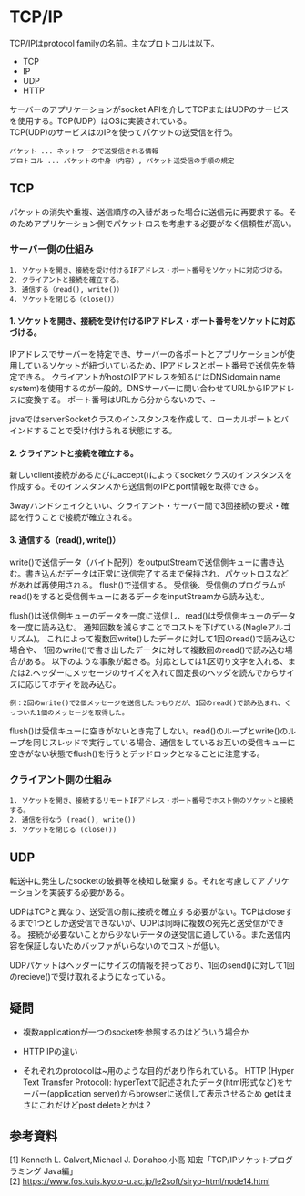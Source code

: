 # TCP/IP

TCP/IPはprotocol familyの名前。主なプロトコルは以下。
- TCP
- IP
- UDP
- HTTP

サーバーのアプリケーションがsocket APIを介してTCPまたはUDPのサービスを使用する。TCP(UDP）はOSに実装されている。<br>
TCP(UDP)のサービスはのIPを使ってパケットの送受信を行う。<br>
```
パケット ... ネットワークで送受信される情報
プロトコル ... パケットの中身（内容）, パケット送受信の手順の規定
```
## TCP
パケットの消失や重複、送信順序の入替があった場合に送信元に再要求する。そのためアプリケーション側でパケットロスを考慮する必要がなく信頼性が高い。

### サーバー側の仕組み
```
1. ソケットを開き、接続を受け付けるIPアドレス・ポート番号をソケットに対応づける。
2. クライアントと接続を確立する。
3. 通信する（read(), write()）
4. ソケットを閉じる（close()）
```

#### 1. ソケットを開き、接続を受け付けるIPアドレス・ポート番号をソケットに対応づける。

IPアドレスでサーバーを特定でき、サーバーの各ポートとアプリケーションが使用しているソケットが紐づいているため、IPアドレスとポート番号で送信先を特定できる。
クライアントがhostのIPアドレスを知るにはDNS(domain name system)を使用するのが一般的。DNSサーバーに問い合わせてURLからIPアドレスに変換する。
ポート番号はURLから分からないので、~<br>
  
javaではserverSocketクラスのインスタンスを作成して、ローカルポートとバインドすることで受け付けられる状態にする。

#### 2. クライアントと接続を確立する。

新しいclient接続があるたびにaccept()によってsocketクラスのインスタンスを作成する。そのインスタンスから送信側のIPとport情報を取得できる。

3wayハンドシェイクといい、クライアント・サーバー間で3回接続の要求・確認を行うことで接続が確立される。

#### 3. 通信する（read(), write()）

write()で送信データ（バイト配列）をoutputStreamで送信側キューに書き込む。書き込んだデータは正常に送信完了するまで保持され、パケットロスなどがあれば再使用される。
flush()で送信する。
受信後、受信側のプログラムがread()をすると受信側キューにあるデータをinputStreamから読み込む。

flush()は送信側キューのデータを一度に送信し、read()は受信側キューのデータを一度に読み込む。
通知回数を減らすことでコストを下げている(Nagleアルゴリズム)。
これによって複数回write()したデータに対して1回のread()で読み込む場合や、
1回のwrite()で書き出したデータに対して複数回のread()で読み込む場合がある。
以下のような事象が起きる。対応としては1.区切り文字を入れる、または2.ヘッダーにメッセージのサイズを入れて固定長のヘッダを読んでからサイズに応じてボディを読み込む。
```
例：2回のwrite()で2個メッセージを送信したつもりだが、1回のread()で読み込まれ、くっついた1個のメッセージを取得した。
```
flush()は受信キューに空きがないとき完了しない。read()のループとwrite()のループを同じスレッドで実行している場合、通信をしているお互いの受信キューに空きがない状態でflush()を行うとデッドロックとなることに注意する。
### クライアント側の仕組み
```
1. ソケットを開き、接続するリモートIPアドレス・ポート番号でホスト側のソケットと接続する。
2. 通信を行なう (read(), write())
3. ソケットを閉じる (close())
```
## UDP
転送中に発生したsocketの破損等を検知し破棄する。それを考慮してアプリケーションを実装する必要がある。

UDPはTCPと異なり、送受信の前に接続を確立する必要がない。TCPはcloseするまで1つとしか送受信できないが、UDPは同時に複数の宛先と送受信ができる。
接続が必要ないことから少ないデータの送受信に適している。また送信内容を保証しないためバッファがいらないのでコストが低い。

UDPパケットはヘッダーにサイズの情報を持っており、1回のsend()に対して1回のrecieve()で受け取れるようになっている。

## 疑問
- 複数applicationが一つのsocketを参照するのはどういう場合か
- HTTP IPの違い

- それぞれのprotocolは~用のような目的があり作られている。
HTTP (Hyper Text Transfer Protocol): hyperTextで記述されたデータ(html形式など)をサーバー(application server)からbrowserに送信して表示させるため
getはまさにこれだけどpost deleteとかは？

## 参考資料
[1] Kenneth L. Calvert,Michael J. Donahoo,小高 知宏「TCP/IPソケットプログラミング Java編」<br>
[2] https://www.fos.kuis.kyoto-u.ac.jp/le2soft/siryo-html/node14.html<br>
